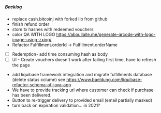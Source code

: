 ##### Backlog
- replace cash.bitcoinj with forked lib from github
- finish refund order
- store tx hashes with redeemed vouchers
- color QA WITH LOGO https://aboullaite.me/generate-qrcode-with-logo-image-using-zxing/
- Refactor Fulfillment.orderId -> Fulfillment.orderName
- [ ] Redemption- add time consuming hash as body
- [ ] UI - Create vouchers doesn't work after failing first time, have to refresh the page 
- add liquibase framework integration and migrate fulfillments database (delete status column) see https://www.baeldung.com/liquibase-refactor-schema-of-java-app
- We have to provide tracking url where customer can check if purchase has been delivered.
- Button to re-trigger delivery to provided email (email partially masked)
- turn back on expiration validation... in 2021?